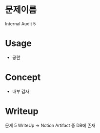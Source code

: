 # 문제이름
Internal Audit 5

# Usage
- 공란

# Concept
- 내부 감사

# Writeup
문제 5 WriteUp
=> Notion Artifact 중 DB에 존재